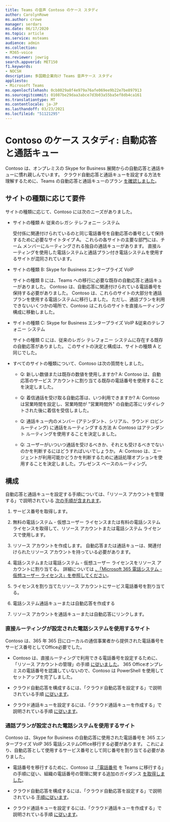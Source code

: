 ```yaml
---
title: Teams の音声 Contoso のケース スタディ
author: CarolynRowe
ms.author: crowe
manager: serdars
ms.date: 06/17/2020
ms.topic: article
ms.service: msteams
audience: admin
ms.collection:
- M365-voice
ms.reviewer: jowrig
search.appverid: MET150
f1.keywords:
- NOCSH
description: 多国籍企業向け Teams 音声ケース スタディ
appliesto:
- Microsoft Teams
ms.openlocfilehash: 0cb8029a8f4e979a76afe069ee9b22e7be897913
ms.sourcegitcommit: 01087be29daa3abce7d3b03a55ba5ef8db4ca161
ms.translationtype: MT
ms.contentlocale: ja-JP
ms.lasthandoff: 03/23/2021
ms.locfileid: "51121295"
---
```

# <a name="contoso-case-study-auto-attendants-and-call-queues"></a>Contoso のケース スタディ: 自動応答と通話キュー

Contoso は、オンプレミスの Skype for Business 展開からの自動応答と通話キューに慣れ親しんでいます。 クラウド自動応答と通話キューを設定する方法を理解するために、Teams の自動応答と通話キューのプラン [を確認しました](plan-auto-attendant-call-queue.md)。

## <a name="requirements-depending-on-site-type"></a>サイトの種類に応じて要件

サイトの種類に応じて、Contoso には次のニーズがありました。

- サイトの種類 A: 従来のレガシ テレフォニー システム 

  受付係に関連付けられているのと同じ電話番号を自動応答の番号として保持するために必要なサイトタイプ A。 これらの各サイトの主要な部門には、チーム メンバーにルーティングされる独自の通話キューがあります。 直接ルーティングを使用した電話システムと通話プラン付き電話システムを使用するサイトが混同されています。  

- サイトの種類 B: Skype for Business エンタープライズ VoIP 

  サイトの種類 B には、Teams への移行に必要な既存の自動応答と通話キューがありました。 Contoso は、自動応答に関連付けられている電話番号を保持する必要がありました。 Contoso は、これらのサイトの大部分を通話プランを使用する電話システムに移行しました。 ただし、通話プランを利用できないいくつかの場所で、Contoso はこれらのサイトを直接ルーティング構成に移動しました。  

- サイトの種類 C: Skype for Business エンタープライズ VoIP &従来のテレフォニー システム 

  サイトの種類 C には、従来のレガシ テレフォニー システムに存在する既存の自動応答がありました。 このサイトの決定と構成は、サイトの種類 A と同じでした。   

- すべてのサイトの種類について、Contoso は次の質問をしました。

  - Q: 新しい数値または既存の数値を使用しますか? 
    A: Contoso は、自動応答のサービス アカウントに割り当てる既存の電話番号を使用することを決定しました。 

  - Q: 着信通話を受け取る自動応答は、いつ利用できますか? 
    A: Contoso は営業時間を設定し、営業時間が "営業時間外" の自動応答にリダイレクトされた後に着信を受信しました。  

  - Q: 通話キュー内のメンバー (アテンダント、シリアル、ラウンド ロビン ルーティング) に通話をルーティングする方法 
    A: Contoso はアテンダント ルーティングを使用することを決定しました。 

  - Q: ユーザーがいついつ通話を受けるべきか、それとも受けるべきでないのかを判断するにはどうすればいいでしょうか。 
    A: Contoso は、エージェントが利用可能かどうかを判断するために通話処理オプションを使用することを決定しました。プレゼンス ベースのルーティング。 


## <a name="configuration"></a>構成

自動応答と通話キューを設定する手順については、「リソース アカウントを管理する」で説明されている [次の手順が含まれます](manage-resource-accounts.md)。 

1. サービス番号を取得します。 

2. 無料の電話システム - 仮想ユーザー ライセンスまたは有料の電話システム ライセンスを取得して、リソース アカウントまたは電話システム ライセンスで使用します。

3. リソース アカウントを作成します。 自動応答または通話キューは、関連付けられたリソース アカウントを持っている必要があります。 

4. 電話システムまたは電話システム - 仮想ユーザー ライセンスをリソース アカウントに割り当てる。 詳細については [、「Microsoft 365 電話システム - 仮想ユーザー ライセンス」を参照してください](./teams-add-on-licensing/virtual-user.md)。

5. ライセンスを割り当てたリソース アカウントにサービス電話番号を割り当てる。 

6. 電話システム通話キューまたは自動応答を作成する 

7. リソース アカウントを通話キューまたは自動応答にリンクします。 


### <a name="sites-with-phone-system-with-direct-routing"></a>直接ルーティングが設定された電話システムを使用するサイト 

Contoso は、365 年 365 日にローカルの通信事業者から提供された電話番号をサービス番号としてOffice必要でした。 

- Contoso は、直接ルーティングで利用できる電話番号を設定するために、「リソース アカウントの管理」の手順 [に従いました](manage-resource-accounts.md)。 365 Officeオンプレミスの電話番号を認識していないので、Contoso は PowerShell を使用してセットアップを完了しました。   

- クラウド自動応答を構成するには、「クラウド自動応答を設定する」で説明されている手順 [に従います](create-a-phone-system-auto-attendant.md)。 

- クラウド通話キューを設定するには、「クラウド通話キューを作成する」で説明されている手順 [に従います](create-a-phone-system-call-queue.md)。  


### <a name="sites-with-phone-system-with-calling-plan"></a>通話プランが設定された電話システムを使用するサイト

Contoso は、Skype for Business の自動応答に使用された電話番号を 365 エンタープライズ VoIP 365 電話システムOffice移行する必要があります。 これにより、自動応答として使用するサービス番号として同じ番号を割り当てる必要がありました。 

- 電話番号を移行するために、Contoso は [「電話番号](./phone-number-calling-plans/transfer-phone-numbers-to-teams.md) を Teams に移行する」の手順に従い、組織の電話番号の管理に関する追加のガイダンス [を取得しました](./manage-phone-numbers-for-your-organization/manage-phone-numbers-for-your-organization.md)。

- クラウド自動応答を構成するには、「クラウド自動応答を設定する」で説明されている [手順に従います](create-a-phone-system-auto-attendant.md)。

-  クラウド通話キューを設定するには、「クラウド通話キューを作成する」で説明されている手順 [に従います](create-a-phone-system-call-queue.md)。  

